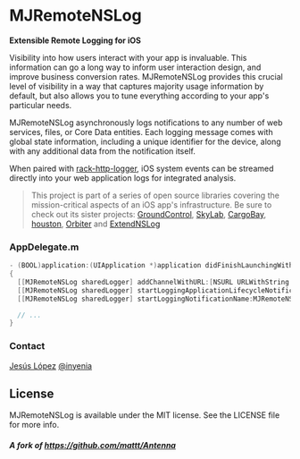 # MJRemoteNSLog
**Extensible Remote Logging for iOS**

Visibility into how users interact with your app is invaluable. This information can go a long way to inform user interaction design, and improve business conversion rates. MJRemoteNSLog provides this crucial level of visibility in a way that captures majority usage information by default, but also allows you to tune everything according to your app's particular needs.

MJRemoteNSLog asynchronously logs notifications to any number of web services, files, or Core Data entities. Each logging message comes with global state information, including a unique identifier for the device, along with any additional data from the notification itself.

When paired with [rack-http-logger](https://github.com/mattt/rack-http-logger), iOS system events can be streamed directly into your web application logs for integrated analysis.

> This project is part of a series of open source libraries covering the mission-critical aspects of an iOS app's infrastructure. Be sure to check out its sister projects: [GroundControl](https://github.com/mattt/GroundControl), [SkyLab](https://github.com/mattt/SkyLab), [CargoBay](https://github.com/mattt/CargoBay), [houston](https://github.com/mattt/houston), [Orbiter](https://github.com/mattt/Orbiter) and [ExtendNSLog](https://github.com/ben46/ExtendNSLog)


### AppDelegate.m

```objective-c
- (BOOL)application:(UIApplication *)application didFinishLaunchingWithOptions:(NSDictionary *)launchOptions
{
  [[MJRemoteNSLog sharedLogger] addChannelWithURL:[NSURL URLWithString:@"http://example.com"] method:@"LOG"];
  [[MJRemoteNSLog sharedLogger] startLoggingApplicationLifecycleNotifications];
  [[MJRemoteNSLog sharedLogger] startLoggingNotificationName:MJRemoteNSLogExampleNotification];

  // ...
}
```

### Contact

[Jesús López](http://github.com/inyenia)
[@inyenia](https://twitter.com/inyenia)

## License

MJRemoteNSLog is available under the MIT license. See the LICENSE file for more info.

##### A fork of https://github.com/mattt/Antenna
